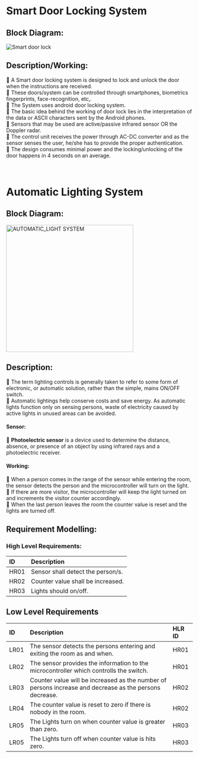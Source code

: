 # Smart Door Locking System

## Block Diagram:

![Smart door lock](https://user-images.githubusercontent.com/98833151/154847479-eb301e2f-7c46-4be5-9ea3-cf9eb4c0904c.png)

## Description/Working:

:round_pushpin: A Smart door locking system is designed to lock and unlock the door when the instructions are received.</br> 
:round_pushpin: These doors/system can be controlled through smartphones, biometrics fingerprints, face-recognition, etc,. </br>
:round_pushpin: The System uses android door locking system.</br>
:round_pushpin: The basic idea behind the working of door lock lies in the interpretation of the data or ASCII characters sent by the Android phones.</br>
:round_pushpin: Sensors that may be used are active/passive infrared sensor OR the Doppler radar.</br>
:round_pushpin: The control unit receives the power through AC-DC converter and as the sensor senses the user, he/she has to provide the proper authentication.</br>
:round_pushpin: The design consumes minimal power and the locking/unlocking of the door happens in 4 seconds on an average.</br>
</br>
</br>
# Automatic Lighting System

## Block Diagram:

<img width="343" alt="AUTOMATIC_LIGHT SYSTEM" src="https://user-images.githubusercontent.com/98833151/154864876-bacc4b9a-c38a-4450-a974-de043da691e2.png">

## Description:

:pushpin: The term lighting controls is generally taken to refer to some form of electronic, or automatic solution, rather than the simple, mains ON/OFF switch.</br>
:pushpin: Automatic lightings help conserve costs and save energy. As automatic lights function only on sensing persons, waste of electricity caused by active lights in unused areas can be avoided.</br>

#### Sensor:

:small_orange_diamond: **Photoelectric sensor** is a device used to determine the distance, absence, or presence of an object by using infrared rays and a photoelectric receiver.

#### Working: 

:small_orange_diamond: When a person comes in the range of the sensor while entering the room, the sensor detects the person and the microcontroller will turn on the light.</br>
:small_orange_diamond: If there are more visitor, the microcontroller will keep the light turned on and increments the visitor counter accordingly.</br>
:small_orange_diamond: When the last person leaves the room the counter value is reset and the lights are turned off.</br>

## Requirement Modelling:

### High Level Requirements:

|ID|Description|
|:---|:---|
|HR01|Sensor shall detect the person/s.|
|HR02|Counter value shall be increased.|
|HR03|Lights should on/off.|

## Low Level Requirements

|ID|Description|HLR ID|
|:---|:---|:---|
|LR01|The sensor detects the persons entering and exiting the room as and when.|HR01|
|LR02|The sensor provides the information to the microcontroller which controlls the switch.|HR01|
|LR03|Counter value will be increased as the number of persons increase and decrease as the persons decrease.|HR02|
|LR04|The counter value is reset to zero if there is nobody in the room.|HR02|
|LR05|The Lights turn on when counter value is greater than zero.|HR03|
|LR05|The Lights turn off when counter value is hits zero.|HR03|


